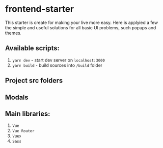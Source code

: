 # frontend-starter
This starter is create for making your live more easy. Here is applyied a few the simple and useful solutions for all basic UI problems, such popups and themes.

## Available scripts:
1. `yarn dev` - start dev server on `localhost:3000`
2. `yarn build` - build sources into `/build` folder

## Project src folders


## Modals

## Main libraries:
1. `Vue`
2. `Vue Router`
3. `Vuex`
6. `Sass`
